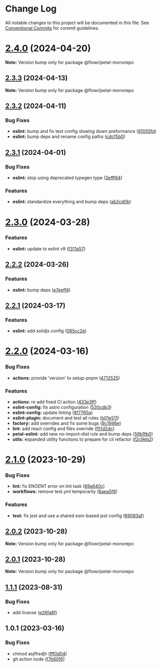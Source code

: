 # Change Log

All notable changes to this project will be documented in this file.
See [Conventional Commits](https://conventionalcommits.org) for commit guidelines.

# [2.4.0](https://github.com/pulseflow/petal/compare/v2.3.3...v2.4.0) (2024-04-20)

**Note:** Version bump only for package @flowr/petal-monorepo





## [2.3.3](https://github.com/pulseflow/petal/compare/v2.3.2...v2.3.3) (2024-04-13)

**Note:** Version bump only for package @flowr/petal-monorepo





## [2.3.2](https://github.com/pulseflow/petal/compare/v2.3.1...v2.3.2) (2024-04-11)


### Bug Fixes

* **eslint:** bump and fix test config slowing down preformance ([81055fd](https://github.com/pulseflow/petal/commit/81055fd014e675c11eaf1899936626754722b41a))
* **eslint:** bump deps and rename config paths ([cdcf5b0](https://github.com/pulseflow/petal/commit/cdcf5b07356369f987ef77d8b44e3834493dc038))





## [2.3.1](https://github.com/pulseflow/petal/compare/v2.3.0...v2.3.1) (2024-04-01)


### Bug Fixes

* **eslint:** stop using deprecated typegen type ([3efff64](https://github.com/pulseflow/petal/commit/3efff643744ae0016cd2fb59d9c2e242eab78e60))


### Features

* **eslint:** standardize everything and bump deps ([ab2cd0b](https://github.com/pulseflow/petal/commit/ab2cd0ba8fa7211c4b781ba04474ea1c269f7ce8))





# [2.3.0](https://github.com/pulseflow/petal/compare/v2.2.2...v2.3.0) (2024-03-28)


### Features

* **eslint:** update to eslint v9 ([f311a57](https://github.com/pulseflow/petal/commit/f311a574db134bdc94ba08508fafdafea7d0f9c9))





## [2.2.2](https://github.com/pulseflow/petal/compare/v2.2.1...v2.2.2) (2024-03-26)


### Features

* **eslint:** bump deps ([e7eeff4](https://github.com/pulseflow/petal/commit/e7eeff411d165b75db885902ab6f0a878b61d00c))





## [2.2.1](https://github.com/pulseflow/petal/compare/v2.2.0...v2.2.1) (2024-03-17)


### Features

* **eslint:** add solidjs config ([085cc2e](https://github.com/pulseflow/petal/commit/085cc2e5a802ca9208e9dd7b29c11da2148d42db))





# [2.2.0](https://github.com/pulseflow/petal/compare/v2.1.0...v2.2.0) (2024-03-16)


### Bug Fixes

* **actions:** provide 'version' to setup-pnpm ([4712525](https://github.com/pulseflow/petal/commit/4712525098b7a8fac6c6602275070608f790ca02))


### Features

* **actions:** re add fixed CI action ([433e3ff](https://github.com/pulseflow/petal/commit/433e3ff3aefbbdd8a6f92c86895ef37c6c70335e))
* **eslint-config:** fix astro configuration ([530cdb3](https://github.com/pulseflow/petal/commit/530cdb3c5dc1e2579061c27342132b3b80e4445f))
* **eslint-config:** update linting ([8f7765a](https://github.com/pulseflow/petal/commit/8f7765a378068911e7f89077833c67976ec5edaf))
* **eslint-plugin:** document and test all rules ([b01e511](https://github.com/pulseflow/petal/commit/b01e5118a90b02dc93d57e38a72a3d4a7a40294c))
* **factory:** add overrides and fix some bugs ([9c1946e](https://github.com/pulseflow/petal/commit/9c1946ea42ea794fa5066bf98b6fa8f5e2e7b62f))
* **lint:** add react config and files override ([f51d2dc](https://github.com/pulseflow/petal/commit/f51d2dcea48e2e2369e6e9bd4162ee5f0fa6341b))
* **petal-eslint:** add new no-import-dist rule and bump deps ([59b1fb0](https://github.com/pulseflow/petal/commit/59b1fb061177be94d32ca2d1b1f563c07d71f52f))
* **utils:** expanded utility functions to prepare for cli refactor ([f2c9eb2](https://github.com/pulseflow/petal/commit/f2c9eb259db2db567f5b67af9e667038af7bcdea))





# [2.1.0](https://github.com/pulseflow/petal/compare/v2.0.2...v2.1.0) (2023-10-29)

### Bug Fixes

- **lint:** fix ENOENT error on lint task ([69a640c](https://github.com/pulseflow/petal/commit/69a640c05208d25a4edad5755a57bf85a5f86621))
- **workflows:** remove test.yml temporarily ([6aea5f6](https://github.com/pulseflow/petal/commit/6aea5f63a1453121e2ba0342a83c1331f2737f39))

### Features

- **test:** fix jest and use a shared esm-based jest config ([69083af](https://github.com/pulseflow/petal/commit/69083af1684d593b65fdfe657f51d63e0dd25583))

## [2.0.2](https://github.com/pulseflow/petal/compare/v2.0.1...v2.0.2) (2023-10-28)

**Note:** Version bump only for package @flowr/petal-monorepo

## [2.0.1](https://github.com/pulseflow/petal/compare/v2.0.0...v2.0.1) (2023-10-28)

**Note:** Version bump only for package @flowr/petal-monorepo

## [1.1.1](https://github.com/pulseflow/petal/compare/v1.0.1...v1.1.1) (2023-08-31)

### Bug Fixes

- add license ([e26fa8f](https://github.com/pulseflow/petal/commit/e26fa8f6d7f1e711700de7636b4c64f2a9057bd7))

## 1.0.1 (2023-03-16)

### Bug Fixes

- chmod asjfhsdjh ([fff0d04](https://github.com/pulseflow/petal/commit/fff0d04f6ed515cb3a077dc8ca14e3d9091c3e26))
- gh action node ([f7b60f6](https://github.com/pulseflow/petal/commit/f7b60f64cfc9fba309788752856d73182541c044))
